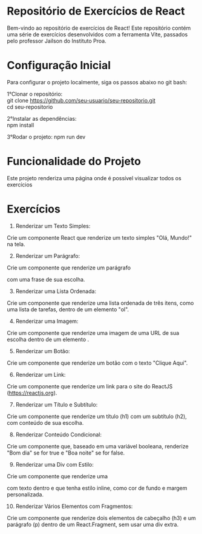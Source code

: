 # Repositório de Exercícios de React
Bem-vindo ao repositório de exercícios de React! Este repositório contém uma série de exercícios desenvolvidos com a ferramenta Vite, passados pelo professor Jailson do Instituto Proa.

# Configuração Inicial
Para configurar o projeto localmente, siga os passos abaixo no git bash:  

1°Clonar o repositório:  
git clone https://github.com/seu-usuario/seu-repositorio.git  
cd seu-repositorio  

2°Instalar as dependências:  
npm install  

3°Rodar o projeto:
npm run dev  

# Funcionalidade do Projeto
Este projeto renderiza uma página onde é possível visualizar todos os exercícios
 
# Exercícios
1) Renderizar um Texto Simples: 

Crie um componente React que renderize um texto simples "Olá, Mundo!" na tela. 

  

2) Renderizar um Parágrafo: 

Crie um componente que renderize um parágrafo <p> com uma frase de sua escolha. 

  

3) Renderizar uma Lista Ordenada: 

Crie um componente que renderize uma lista ordenada de três itens, como uma lista de tarefas, dentro de um elemento "ol". 

  

4) Renderizar uma Imagem: 

Crie um componente que renderize uma imagem de uma URL de sua escolha dentro de um elemento <img>. 

  

5) Renderizar um Botão: 

Crie um componente que renderize um botão com o texto "Clique Aqui". 

  

6) Renderizar um Link: 

Crie um componente que renderize um link <a> para o site do ReactJS (https://reactjs.org). 

  

7) Renderizar um Título e Subtítulo: 

Crie um componente que renderize um título (h1) com um subtítulo (h2), com conteúdo de sua escolha. 

  

8) Renderizar Conteúdo Condicional: 

Crie um componente que, baseado em uma variável booleana, renderize "Bom dia" se for true e "Boa noite" se for false. 

  

9) Renderizar uma Div com Estilo: 

Crie um componente que renderize uma <div> com texto dentro e que tenha estilo inline, como cor de fundo e margem personalizada. 

  

10) Renderizar Vários Elementos com Fragmentos: 

Crie um componente que renderize dois elementos de cabeçalho (h3) e um parágrafo (p) dentro de um React.Fragment, sem usar uma div extra. 
